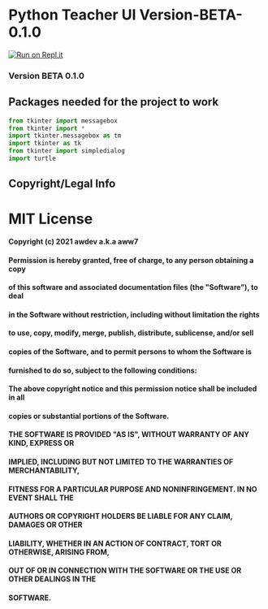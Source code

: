 # Python Teacher UI Version-BETA-0.1.0

[![Run on Repl.it](https://repl.it/badge/github/waarongoo/Python-Teacher-UI-Version)](https://repl.it/github/waarongoo/Python-Teacher-UI-Version)
### Version BETA 0.1.0

## Packages needed for the project to work 
```python
from tkinter import messagebox
from tkinter import *
import tkinter.messagebox as tm
import tkinter as tk
from tkinter import simpledialog
import turtle
```

## Copyright/Legal Info
# MIT License

#### Copyright (c) 2021 awdev a.k.a aww7

#### Permission is hereby granted, free of charge, to any person obtaining a copy
#### of this software and associated documentation files (the "Software"), to deal
#### in the Software without restriction, including without limitation the rights
#### to use, copy, modify, merge, publish, distribute, sublicense, and/or sell
#### copies of the Software, and to permit persons to whom the Software is
#### furnished to do so, subject to the following conditions:

#### The above copyright notice and this permission notice shall be included in all
#### copies or substantial portions of the Software.

#### THE SOFTWARE IS PROVIDED "AS IS", WITHOUT WARRANTY OF ANY KIND, EXPRESS OR
#### IMPLIED, INCLUDING BUT NOT LIMITED TO THE WARRANTIES OF MERCHANTABILITY,
#### FITNESS FOR A PARTICULAR PURPOSE AND NONINFRINGEMENT. IN NO EVENT SHALL THE
#### AUTHORS OR COPYRIGHT HOLDERS BE LIABLE FOR ANY CLAIM, DAMAGES OR OTHER
#### LIABILITY, WHETHER IN AN ACTION OF CONTRACT, TORT OR OTHERWISE, ARISING FROM,
#### OUT OF OR IN CONNECTION WITH THE SOFTWARE OR THE USE OR OTHER DEALINGS IN THE
#### SOFTWARE.